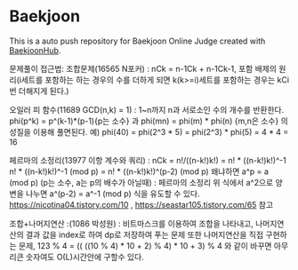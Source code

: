 # Baekjoon
This is a auto push repository for Baekjoon Online Judge created with [BaekjoonHub](https://github.com/BaekjoonHub/BaekjoonHub).

문제풀이 접근법:
조합문제(16565 N포커) : nCk = n-1Ck + n-1Ck-1, 포함 배제의 원리(i세트를 포함하는 하는 경우의 수를 더하게 되면 k(k>=i)세트를 포함하는 경우는 kCi번 더해지게 된다.)

오일러 피 함수(11689 GCD(n,k) = 1) : 1~n까지 n과 서로소인 수의 개수를 반환한다.
                                    phi(p^k) = p^(k-1)*(p-1){p는 소수} 과 phi(mn) = phi(m) * phi(n) {m,n은 소수} 의 성질을 이용해 풀면된다.
                                예) phi(40) = phi(2^3 * 5) = phi(2^3) * phi(5) = 4 * 4 = 16

페르마의 소정리(13977 이항 계수와 쿼리) : 
      nCk = n!/((n-k!)k!) = n! * ((n-k!)k!)^-1
      n! * ((n-k!)k!)^-1 (mod p) = n! * ((n-k!)k!)^(p-2) (mod p)
        왜냐하면 a^p = a (mod p) (p는 소수, a는 p의 배수가 아닐때) : 페르마의 소정리
        위 식에서 a^2으로 양변을 나누면 a^(p-2) = a^-1 (mod p) 식을 유도할 수 있다.
      https://nicotina04.tistory.com/10 , https://seastar105.tistory.com/65 참고

조합+나머지연산 :(1086 박성원) :
      비트마스크를 이용하여 조합을 나타내고, 나머지연산의 결과 값을 index로 하여 dp로 저장하여 푸는 문제
      또한 나머지연산을 직접 구현하는 문제, 123 % 4 = (( ((10 % 4) * 10 + 2) % 4) * 10 + 3) % 4 와 같이 바꾸면 아무리큰 숫자여도 O(L)시간안에 구할수 있다.

